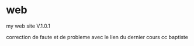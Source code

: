 # web
my web site
V.1.0.1

correction de faute et de probleme avec le lien du dernier cours
cc baptiste